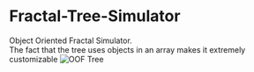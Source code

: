 # Fractal-Tree-Simulator

Object Oriented Fractal Simulator. </br>
The fact that the tree uses objects in an array makes it extremely customizable 
![OOF Tree](https://user-images.githubusercontent.com/84479581/175830486-20945301-a81f-4199-8fa3-18ae44f0e011.jpg)
